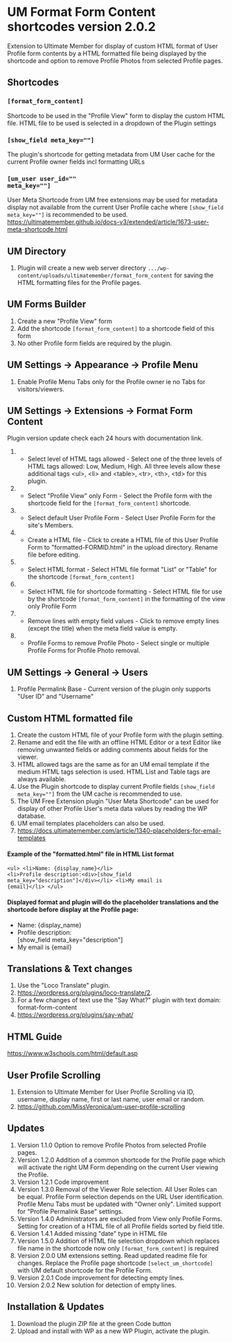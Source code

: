 # UM Format Form Content shortcodes version 2.0.2
Extension to Ultimate Member for display of custom HTML format of User Profile form contents by a HTML formatted file being displayed by the shortcode and option to remove Profile Photos from selected Profile pages.

## Shortcodes
### <code>[format_form_content]</code>
Shortcode to be used in the "Profile View" form to display the custom HTML file. HTML file to be used is selected in a dropdown of the Plugin settings
### <code>[show_field meta_key=""]</code>
The plugin's shortcode for getting metadata from UM User cache for the current Profile owner fields incl formatting URLs
### <code>[um_user user_id="" meta_key=""]</code>
User Meta Shortcode from UM free extensions may be used for metadata display not available from the current User Profile cache where <code>[show_field meta_key=""]</code> is recommended to be used. 
https://ultimatemember.github.io/docs-v3/extended/article/1673-user-meta-shortcode.html

## UM Directory
1. Plugin will create a new web server directory <code>.../wp-content/uploads/ultimatemember/format_form_content</code> for saving the HTML formatting files for the Profile pages.

## UM Forms Builder
1. Create a new "Profile View" form
2. Add the shortcode <code>[format_form_content]</code> to a shortcode field of this form
3. No other Profile form fields are required by the plugin. 

## UM Settings -> Appearance -> Profile Menu
1. Enable Profile Menu Tabs only for the Profile owner ie no Tabs for visitors/viewers.

## UM Settings -> Extensions -> Format Form Content
Plugin version update check each 24 hours with documentation link.
1. * Select level of HTML tags allowed - Select one of the three levels of HTML tags allowed: Low, Medium, High. All three levels allow these additional tags &lt;ul&gt;, &lt;li&gt; and &lt;table&gt;, &lt;tr&gt;, &lt;th&gt;, &lt;td&gt; for this plugin.
2. * Select "Profile View" only Form - Select the Profile form with the shortcode field for the <code>[format_form_content]</code> shortcode.
3. * Select default User Profile Form - Select User Profile Form for the site\'s Members.
4. * Create a HTML file - Click to create a HTML file of this User Profile Form to "formatted-FORMID.html" in the upload directory. Rename file before editing.
5. * Select HTML format - Select HTML file format "List" or "Table" for the shortcode <code>[format_form_content]</code>
6. * Select HTML file for shortcode formatting - Select HTML file for use by the shortcode <code>[format_form_content]</code> in the formatting of the view only Profile Form
7. * Remove lines with empty field values - Click to remove empty lines (except the title) when the meta field value is empty.
8. * Profile Forms to remove Profile Photo - Select single or multiple Profile Forms for Profile Photo removal.

## UM Settings -> General -> Users
1. Profile Permalink Base - Current version of the plugin only supports "User ID" and "Username"

## Custom HTML formatted file
1. Create the custom HTML file of your Profile form with the plugin setting.
2. Rename and edit the file with an offline HTML Editor or a text Editor like removing unwanted fields or adding comments about fields for the viewer.
3. HTML allowed tags are the same as for an UM email template if the medium HTML tags selection is used. HTML List and Table tags are always available.
4. Use the Plugin shortcode to display current Profile fields <code>[show_field meta_key=""]</code> from the UM cache is recommended to use.
5. The UM Free Extension plugin "User Meta Shortcode" can be used for display of other Profile User's meta data values by reading the WP database.
6. UM email templates placeholders can also be used.
7. https://docs.ultimatemember.com/article/1340-placeholders-for-email-templates

#### Example of the "formatted.html" file in HTML List format
 <code>&lt;ul&gt;
    &lt;li&gt;Name: {display_name}&lt;/li&gt;
    &lt;li&gt;Profile description:&lt;div&gt;[show_field meta_key="description"]&lt;/div&gt;&lt;/li&gt;
    &lt;li&gt;My email is {email}&lt;/li&gt;
&lt;/ul&gt;</code>


#### Displayed format and plugin will do the placeholder translations and the shortcode before display at the Profile page:
<ul>
    <li>Name: {display_name}</li>
    <li>Profile description: <div>[show_field meta_key="description"]</div></li>
    <li>My email is {email}</li>
</ul>

## Translations & Text changes
1. Use the "Loco Translate" plugin.
2. https://wordpress.org/plugins/loco-translate/2.
3. For a few changes of text use the "Say What?" plugin with text domain: format-form-content
4. https://wordpress.org/plugins/say-what/

## HTML Guide
https://www.w3schools.com/html/default.asp

## User Profile Scrolling
1. Extension to Ultimate Member for User Profile Scrolling via ID, username, display name, first or last name, user email or random.
2. https://github.com/MissVeronica/um-user-profile-scrolling

## Updates
1. Version 1.1.0 Option to remove Profile Photos from selected Profile pages.
2. Version 1.2.0 Addition of a common shortcode for the Profile page which will activate the right UM Form depending on the current User viewing the Profile.
3. Version 1.2.1 Code improvement
4. Version 1.3.0 Removal of the Viewer Role selection. All User Roles can be equal. Profile Form selection depends on the URL User identification. Profile Menu Tabs must be updated with "Owner only". Limited support for "Profile Permalink Base" settings.
5. Version 1.4.0 Administrators are excluded from View only Profile Forms. Setting for creation of a HTML file of all Profile fields sorted by field title.
6. Version 1.4.1 Added missing "date" type in HTML file
7. Version 1.5.0 Addition of HTML file selection dropdown which replaces file name in the shortcode now only <code>[format_form_content]</code> is required
8. Version 2.0.0 UM extensions setting. Read updated readme file for changes. Replace the Profile page shortcode <code>[select_um_shortcode]</code> with UM default shortcode for the Profile Form.
9. Version 2.0.1 Code improvement for detecting empty lines.
10. Version 2.0.2 New solution for detection of empty lines.

## Installation & Updates
1. Download the plugin ZIP file at the green Code button
2. Upload and install with WP as a new WP Plugin, activate the plugin.
